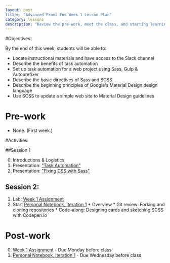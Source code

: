 ```yaml
---
layout: post
title:  "Advanced Front End Week 1 Lesson Plan"
category: lessons
description: "Review the pre-work, meet the class, and starting learning about Sass and Task Automation."
---
```


#Objectives:

By the end of this week, students will be able to:

*	Locate instructional materials and have access to the Slack channel
* Describe the benefits of task automation
* Set up task automation for a web project using Sass, Gulp & Autoprefixer
* Describe the basic directives of Sass and SCSS
* Describe the beginning principles of Google's Material Design design language
* Use SCSS to update a simple web site to Material Design guidelines

# Pre-work

* None. (First week.)

#Activities:

##Session 1

0. Introductions & Logistics
0. Presentation: ["Task Automation"](http://slides.com/auraelius/task-automation-11)
0. Presentation: ["Fixing CSS with Sass"](http://slides.com/auraelius/fixing-css)

## Session 2:

1. Lab: [Week 1 Assignment](http://portlandcodeschool.github.io/afe/assignments/01-week-1-assignment/)
2. Start [Personal Notebook, Iteration 1](http://portlandcodeschool.github.io/afe/assignments/02-personal-notebook/)
		* Overview
		* Git review: Forking and cloning repositories
		* Code-along: Designing cards and sketching SCSS with Codepen.io

# Post-work

0. [Week 1 Assignment](http://portlandcodeschool.github.io/afe/assignments/01-week-1-assignment/) - Due Monday before class
0. [Personal Notebook, Iteration 1](http://portlandcodeschool.github.io/afe/assignments/02-personal-notebook/) - Due Wednesday before class
